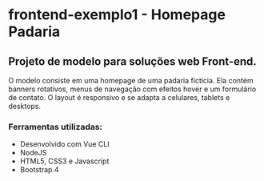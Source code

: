 # frontend-exemplo1 - Homepage Padaria

## Projeto de modelo para soluções web Front-end.

O modelo consiste em uma homepage de uma padaria fictícia. Ela contém banners rotativos, menus de navegação com efeitos hover e um formulário de contato. O layout é responsivo e se adapta a celulares, tablets e desktops.

### Ferramentas utilizadas:

- Desenvolvido com Vue CLI
- NodeJS
- HTML5, CSS3 e Javascript
- Bootstrap 4

